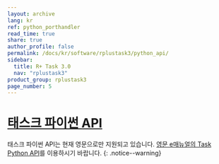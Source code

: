 ```yaml
---
layout: archive
lang: kr
ref: python_porthandler
read_time: true
share: true
author_profile: false
permalink: /docs/kr/software/rplustask3/python_api/
sidebar:
  title: R+ Task 3.0
  nav: "rplustask3"
product_group: rplustask3
page_number: 5
---
```


<style>body {counter-reset: h1 5 !important;}</style>

# [태스크 파이썬 API](#태스크-파이썬-api)

태스크 파이썬 API는 현재 영문으로만 지원되고 있습니다. [영문 e매뉴얼의 Task Python API]를 이용하시기 바랍니다.
{: .notice--warning}

[영문 e매뉴얼의 Task Python API]: http://emanual.robotis.com/docs/en/software/rplustask3/python_api/